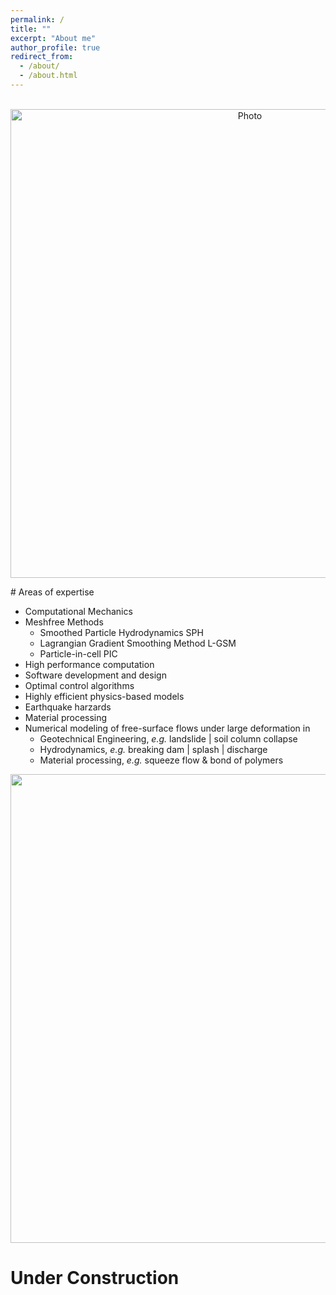 ```yaml
---
permalink: /
title: ""
excerpt: "About me"
author_profile: true
redirect_from: 
  - /about/
  - /about.html
---
```


<p align="center">
  <img src="https://maozirui.github.io/images/CM1.png" alt="Photo" style="width: 750px;"/> 
</p>
# Areas of expertise

  * Computational Mechanics 
  * Meshfree Methods 
    * Smoothed Particle Hydrodynamics SPH
    * Lagrangian Gradient Smoothing Method L-GSM
    * Particle-in-cell PIC
  * High performance computation 
  * Software development and design 
  * Optimal control algorithms 
  * Highly efficient physics-based models 
  * Earthquake harzards 
  * Material processing 
  * Numerical modeling of free-surface flows under large deformation in 
    * Geotechnical Engineering, *e.g.* landslide \| soil column collapse 
    * Hydrodynamics, *e.g.* breaking dam \| splash \| discharge 
    * Material processing, *e.g.* squeeze flow \& bond of polymers

<p align="center">
<img src="https://maozirui.github.io/images/Shear Peeling Process.gif" width="750"/>
</p>
  
# Under Construction
